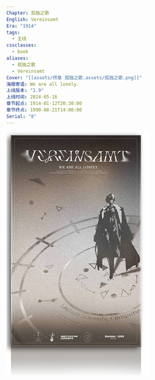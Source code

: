 ```yaml
---
Chapter: 孤独之歌
English: Vereinsamt
Era: "1914"
tags:
  - 主线
cssclasses:
  - book
aliases:
  - 孤独之歌
  - Vereinsamt
Cover: "[[assets/终章 孤独之歌.assets/孤独之歌.png]]"
海报寄语: We are all lonely.
上线版本: "1.9"
上线时间: 2024-05-16
章节起点: 1914-01-12T20:30:00
章节终点: 1990-08-21T14:00:00
Serial: "8"
---
```

![cover](assets/终章%20孤独之歌.assets/孤独之歌.png)